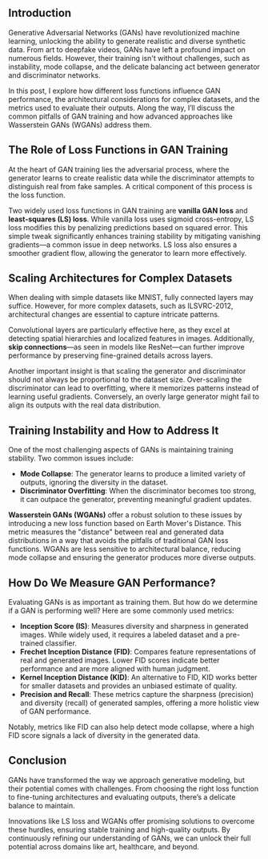 ## Introduction  
Generative Adversarial Networks (GANs) have revolutionized machine learning, unlocking the ability to generate realistic and diverse synthetic data. From art to deepfake videos, GANs have left a profound impact on numerous fields. However, their training isn't without challenges, such as instability, mode collapse, and the delicate balancing act between generator and discriminator networks.  

In this post, I explore how different loss functions influence GAN performance, the architectural considerations for complex datasets, and the metrics used to evaluate their outputs. Along the way, I’ll discuss the common pitfalls of GAN training and how advanced approaches like Wasserstein GANs (WGANs) address them.



## The Role of Loss Functions in GAN Training  
At the heart of GAN training lies the adversarial process, where the generator learns to create realistic data while the discriminator attempts to distinguish real from fake samples. A critical component of this process is the loss function.  

Two widely used loss functions in GAN training are **vanilla GAN loss** and **least-squares (LS) loss**. While vanilla loss uses sigmoid cross-entropy, LS loss modifies this by penalizing predictions based on squared error. This simple tweak significantly enhances training stability by mitigating vanishing gradients—a common issue in deep networks. LS loss also ensures a smoother gradient flow, allowing the generator to learn more effectively.  



## Scaling Architectures for Complex Datasets  
When dealing with simple datasets like MNIST, fully connected layers may suffice. However, for more complex datasets, such as ILSVRC-2012, architectural changes are essential to capture intricate patterns.  

Convolutional layers are particularly effective here, as they excel at detecting spatial hierarchies and localized features in images. Additionally, **skip connections**—as seen in models like ResNet—can further improve performance by preserving fine-grained details across layers.  

Another important insight is that scaling the generator and discriminator should not always be proportional to the dataset size. Over-scaling the discriminator can lead to overfitting, where it memorizes patterns instead of learning useful gradients. Conversely, an overly large generator might fail to align its outputs with the real data distribution.



## Training Instability and How to Address It  
One of the most challenging aspects of GANs is maintaining training stability. Two common issues include:  
- **Mode Collapse**: The generator learns to produce a limited variety of outputs, ignoring the diversity in the dataset.  
- **Discriminator Overfitting**: When the discriminator becomes too strong, it can outpace the generator, preventing meaningful gradient updates.

**Wasserstein GANs (WGANs)** offer a robust solution to these issues by introducing a new loss function based on Earth Mover's Distance. This metric measures the "distance" between real and generated data distributions in a way that avoids the pitfalls of traditional GAN loss functions. WGANs are less sensitive to architectural balance, reducing mode collapse and ensuring the generator produces more diverse outputs.



## How Do We Measure GAN Performance?  
Evaluating GANs is as important as training them. But how do we determine if a GAN is performing well? Here are some commonly used metrics:  
- **Inception Score (IS)**: Measures diversity and sharpness in generated images. While widely used, it requires a labeled dataset and a pre-trained classifier.  
- **Frechet Inception Distance (FID)**: Compares feature representations of real and generated images. Lower FID scores indicate better performance and are more aligned with human judgment.  
- **Kernel Inception Distance (KID)**: An alternative to FID, KID works better for smaller datasets and provides an unbiased estimate of quality.  
- **Precision and Recall**: These metrics capture the sharpness (precision) and diversity (recall) of generated samples, offering a more holistic view of GAN performance.

Notably, metrics like FID can also help detect mode collapse, where a high FID score signals a lack of diversity in the generated data.



## Conclusion  
GANs have transformed the way we approach generative modeling, but their potential comes with challenges. From choosing the right loss function to fine-tuning architectures and evaluating outputs, there’s a delicate balance to maintain.  

Innovations like LS loss and WGANs offer promising solutions to overcome these hurdles, ensuring stable training and high-quality outputs. By continuously refining our understanding of GANs, we can unlock their full potential across domains like art, healthcare, and beyond.
